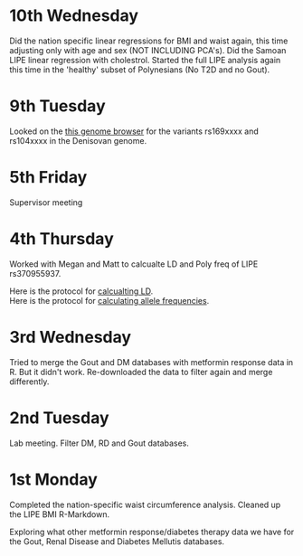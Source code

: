 
# 10th Wednesday 

Did the nation specific linear regressions for BMI and waist again, this time adjusting only with age and sex (NOT INCLUDING PCA's). 
Did the Samoan LIPE linear regression with cholestrol. 
Started the full LIPE analysis again this time in the 'healthy' subset of Polynesians (No T2D and no Gout). 

# 9th Tuesday 

Looked on the [this genome browser](https://bioinf.eva.mpg.de/jbrowse/?loc=19%3A42909572..42909663&tracks=hg19_1000g%2CDenisova%2CAltai%2CSS6004477%2CSS6004478%2CSS6004472&highlight=) for the variants rs169xxxx and rs104xxxx in the Denisovan genome.  

# 5th Friday 

Supervisor meeting 

# 4th Thursday

Worked with Megan and Matt to calcualte LD and Poly freq of LIPE rs370955937.  

Here is the protocol for [calcualting LD](../../Protocol/Calc_Poly_LD.md).  
Here is the protocol for [calculating allele frequencies](../../Protocol/Calc_Poly_freq.md).  

# 3rd Wednesday 

Tried to merge the Gout and DM databases with metformin response data in R.  But it didn't work.  Re-downloaded the data to filter again and merge differently.   

# 2nd Tuesday  

Lab meeting.  Filter DM, RD and Gout databases.  

# 1st Monday 

Completed the nation-specific waist circumference analysis.  Cleaned up the LIPE BMI R-Markdown.

Exploring what other metformin response/diabetes therapy data we have for the Gout, Renal Disease and Diabetes Mellutis databases. 
